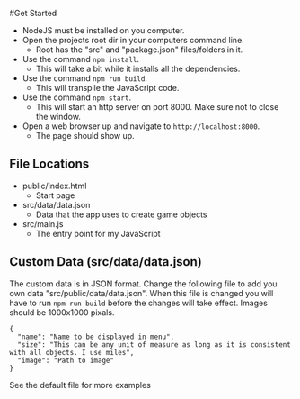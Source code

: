 #Get Started
- NodeJS must be installed on you computer.
- Open the projects root dir in your computers command line.
  - Root has the "src" and "package.json" files/folders in it.
- Use the command ```npm install```.
  - This will take a bit while it installs all the dependencies.
- Use the command ```npm run build```.
  - This will transpile the JavaScript code.
- Use the command ```npm start```.
  - This will start an http server on port 8000. Make sure not to close the window.
- Open a web browser up and navigate to ```http://localhost:8000```.
  - The page should show up.
  
## File Locations
- public/index.html
  - Start page
- src/data/data.json
  - Data that the app uses to create game objects
- src/main.js
  - The entry point for my JavaScript
    
## Custom Data (src/data/data.json)
The custom data is in JSON format. Change the following file to add you own data "src/public/data/data.json". When this file is changed you will have to run ```npm run build``` before the changes will take effect. Images should be 1000x1000 pixals.
```
{
  "name": "Name to be displayed in menu",
  "size": "This can be any unit of measure as long as it is consistent with all objects. I use miles",
  "image": "Path to image"
}
```
See the default file for more examples
